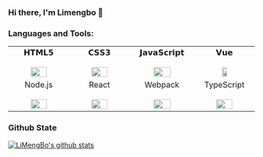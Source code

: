 ### Hi there, I'm Limengbo 👋
### Languages and Tools:
  <!-- Your languages and tools. Be careful with the alignment. 
  You can use this sites to get logos: https://www.vectorlogo.zone or https://simpleicons.org/
  -->
<table>
  <tbody>
    <tr valign="top">
      <td width="20%" align="center">
        <span>𝗛𝗧𝗠𝗟𝟱</span><br><br>
        <img height="auto" width="55%" src="https://www.vectorlogo.zone/logos/w3_html5/w3_html5-ar21.svg">
      </td>
      <td width="20%" align="center">
        <span>𝗖𝗦𝗦𝟯</span><br><br>
        <img height="auto" width="55%" src="https://www.vectorlogo.zone/logos/netlifyapp_watercss/netlifyapp_watercss-ar21.svg">
      </td>
      <td width="20%" align="center">
        <span>𝗝𝗮𝘃𝗮𝗦𝗰𝗿𝗶𝗽𝘁</span><br><br>
        <img height="auto" width="55%" src="https://www.vectorlogo.zone/logos/javascript/javascript-ar21.svg">
      </td>
      <td width="20%" align="center">
        <span>𝗩𝘂𝗲</span><br><br>
        <img height="auto" width="30%" src="https://cdn.svgporn.com/logos/vue.svg">
      </td>
    </tr>
    <tr valign="top">
      <td width="20%" align="center">
        <span>Node.js</span><br><br>
        <img height="auto" width="55%" src="https://www.vectorlogo.zone/logos/nodejs/nodejs-horizontal.svg">
      <td width="20%" align="center">
        <span>React</span><br><br>
        <img height="auto" width="55%" src="https://www.vectorlogo.zone/logos/reactjs/reactjs-ar21.svg">
      <td width="20%" align="center">
        <span>Webpack</span><br><br>
        <img height="auto" width="55%" src="https://www.vectorlogo.zone/logos/js_webpack/js_webpack-ar21.svg">
      </td>
      <td width="20%" align="center">
        <span>TypeScript</span><br><br>
        <img height="auto" width="55%" src="https://www.vectorlogo.zone/logos/typescriptlang/typescriptlang-ar21.svg">
      </td>
    </tr>
  </tbody>
</table>
<!--
https://cdn.svgporn.com/logos/nodejs-icon.svg
https://cdn.svgporn.com/logos/webpack.svg
https://cdn.svgporn.com/logos/javascript.svg
https://cdn.svgporn.com/logos/html-5.svg
https://cdn.svgporn.com/logos/css-3.svg
<p>  
  <code><img width="10%" src="https://www.vectorlogo.zone/logos/javascript/javascript-horizontal.svg"></code>
  <code><img width="10%" src="https://www.vectorlogo.zone/logos/w3_html5/w3_html5-ar21.svg"></code>
  <code><img width="10%" src="https://www.vectorlogo.zone/logos/netlifyapp_watercss/netlifyapp_watercss-ar21.svg"></code>
  <br />
  <code><img width="10%" src="https://www.vectorlogo.zone/logos/nodejs/nodejs-horizontal.svg"></code>
  <code><img width="10%" src="https://www.vectorlogo.zone/logos/reactjs/reactjs-ar21.svg"></code>
  <code><img width="10%" src="https://www.vectorlogo.zone/logos/js_webpack/js_webpack-ar21.svg"></code>
</p>
-->


### Github State

[![LiMengBo's github stats](https://github-readme-stats.vercel.app/api?username=Li-mengbo&show_icons=true&title_color=fff&icon_color=79ff97&text_color=9f9f9f&bg_color=151515)](https://github.com/anuraghazra/github-readme-stats)


<!--
[![Top Langs](https://github-readme-stats.vercel.app/api/top-langs/?username=anuraghazra&hide=javascript,html)](https://github.com/anuraghazra/github-readme-stats)
**mr-mengbo/mr-mengbo** is a ✨ _special_ ✨ repository because its `README.md` (this file) appears on your GitHub profile.

Here are some ideas to get you started:

- 🔭 I’m currently working on ...
- 🌱 I’m currently learning ...
- 👯 I’m looking to collaborate on ...
- 🤔 I’m looking for help with ...
- 💬 Ask me about ...
- 📫 How to reach me: ...
- 😄 Pronouns: ...
- ⚡ Fun fact: ...
-->
